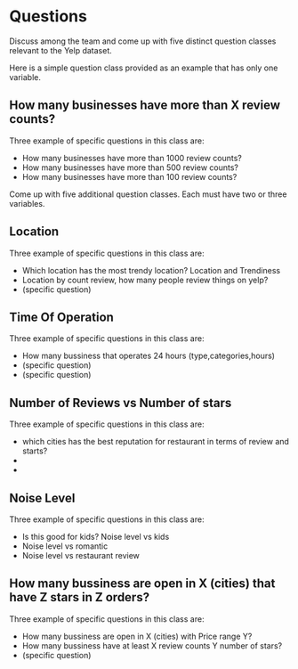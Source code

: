 # Questions

Discuss among the team and come up with five distinct question classes
relevant to the Yelp dataset.

Here is a simple question class provided as an example that has only one
variable.

## How many businesses have more than X review counts?
Three example of specific questions in this class are:
* How many businesses have more than 1000 review counts?
* How many businesses have more than 500 review counts?
* How many businesses have more than 100 review counts?

Come up with five additional question classes. Each must have two or three
variables.

## Location
Three example of specific questions in this class are:
* Which location has the most trendy location? Location and Trendiness
* Location by count review, how many people review things on yelp?
* (specific question)

## Time Of Operation
Three example of specific questions in this class are:
* How many bussiness that operates 24 hours (type,categories,hours)
* (specific question)
* (specific question)

## Number of Reviews vs Number of stars
Three example of specific questions in this class are:
* which cities has the best reputation for restaurant in terms of review and starts?
* 
* 

## Noise Level
Three example of specific questions in this class are:
* Is this good for kids? Noise level vs kids
* Noise level vs romantic
* Noise level vs restaurant review

## How many bussiness are open in X (cities) that have Z stars in Z orders?
Three example of specific questions in this class are:
* How many bussiness are open in X (cities) with Price range Y?
* How many bussiness have at least X review counts Y number of stars?		
* (specific question)
